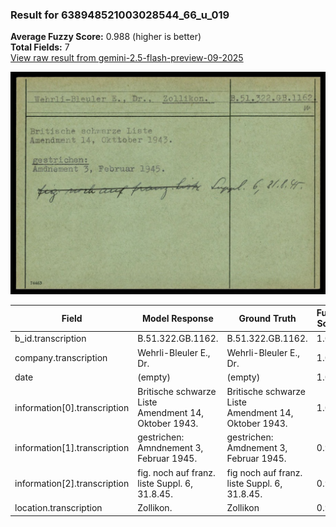 ### Result for 638948521003028544_66_u_019
**Average Fuzzy Score:** 0.988 (higher is better)<br>
**Total Fields:** 7<br>
[View raw result from gemini-2.5-flash-preview-09-2025](https://github.com/RISE-UNIBAS/humanities_data_benchmark/blob/main/results/2025-10-24/T0231/request_T0231_638948521003028544_66_u_019.json)

<img src="https://github.com/RISE-UNIBAS/humanities_data_benchmark/blob/main/benchmarks/blacklist/images/638948521003028544_66_u_019.jpg?raw=true" alt="638948521003028544_66_u_019" width="600px">

| Field | Model Response | Ground Truth | Fuzzy Score | Match |
|-------|----------------|--------------|-------------|-------|
| b_id.transcription | B.51.322.GB.1162. | B.51.322.GB.1162. | 1.000 | ✅ |
| company.transcription | Wehrli-Bleuler E., Dr. | Wehrli-Bleuler E., Dr. | 1.000 | ✅ |
| date | (empty) | (empty) | 1.000 | ✅ |
| information[0].transcription | Britische schwarze Liste<br>Amendment 14, Oktober 1943. | Britische schwarze Liste<br>Amendment 14, Oktober 1943. | 1.000 | ✅ |
| information[1].transcription | gestrichen:<br>Amndnement 3, Februar 1945. | gestrichen:<br>Amdnement 3, Februar 1945. | 0.987 | ✅ |
| information[2].transcription | fig. noch auf franz. liste Suppl. 6, 31.8.45. | fig noch auf franz. liste Suppl. 6, 31.8.45. | 0.989 | ✅ |
| location.transcription | Zollikon. | Zollikon | 0.941 | ✅ |
